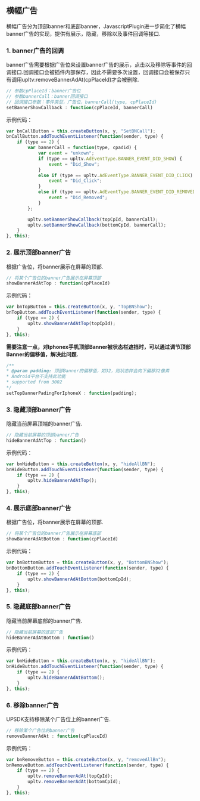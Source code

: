 ## 横幅广告
横幅广告分为顶部banner和底部banner，JavascriptPlugin进一步简化了横幅banner广告的实现，提供有展示，隐藏，移除以及事件回调等接口.

### 1. banner广告的回调
banner广告需要根据广告位来设置banner广告的展示，点击以及移除等事件的回调接口.回调接口会被插件内部保存，因此不需要多次设置，回调接口会被保存只有调用upltv:removeBannerAdAt(cpPlaceId)才会被删除.
```javascript
// 参数cpPlaceId：banner广告位
// 参数bannerCall：banner回调接口
// 回调接口参数：事件类型，广告位，bannerCall(type, cpPlaceId)
setBannerShowCallback : function(cpPlaceId, bannerCall)
```
示例代码：
```javascript
var bnCallButton = this.createButton(x, y, "SetBNCall");
bnCallButton.addTouchEventListener(function(sender, type) {
    if (type == 2) {
        var bannerCall = function(type, cpadid) {
            var event = "unkown";
            if (type == upltv.AdEventType.BANNER_EVENT_DID_SHOW) {
                event = "Did_Show";
            }
            else if (type == upltv.AdEventType.BANNER_EVENT_DID_CLICK) {
                event = "Did_Click";
            }
            else if (type == upltv.AdEventType.BANNER_EVENT_DID_REMOVED) {
                event = "Did_Removed";
            }
        };

        upltv.setBannerShowCallback(topCpId, bannerCall);
        upltv.setBannerShowCallback(bottomCpId, bannerCall);
    }
}, this);
```

### 2. 展示顶部banner广告
根据广告位，将banner展示在屏幕的顶部.
```javascript
// 将某个广告位的banner广告展示在屏幕顶部
showBannerAdAtTop : function(cpPlaceId)
```

示例代码：
```javascript
var bnTopButton = this.createButton(x, y, "TopBNShow");
bnTopButton.addTouchEventListener(function(sender, type) {
    if (type == 2) {
        upltv.showBannerAdAtTop(topCpId);
    }
}, this);
```

**需要注意一点，对Iphonex手机顶部Banner被状态栏遮挡时，可以通过调节顶部Banner的偏移值，解决此问题.**
```javascript
/**
* @param padding: 顶部Banner的偏移值，如32，则状态样会向下偏移32像素
* Android平台不支持此功能
* supported from 3002
*/
setTopBannerPadingForIphoneX : function(padding);
```
### 3. 隐藏顶部banner广告
隐藏当前屏幕顶端的banner广告.
```javascript
// 隐藏当前屏幕的顶部banner广告
hideBannerAdAtTop : function()
```

示例代码：
```javascript
var bnHideButton = this.createButton(x, y, "hideAllBN");
bnHideButton.addTouchEventListener(function(sender, type) {
    if (type == 2) {
        upltv.hideBannerAdAtTop();
    }
}, this);
```

### 4. 展示底部banner广告
根据广告位，将banner展示在屏幕的顶部.
```javascript
// 将某个广告位的banner广告展示在屏幕底部
showBannerAdAtBottom : function(cpPlaceId)
```

示例代码：
```javascript
var bnBottomButton = this.createButton(x, y, "BottomBNShow");
bnBottomButton.addTouchEventListener(function(sender, type) {
    if (type == 2) {
        upltv.showBannerAdAtBottom(bottomCpId);
    }
}, this);
```

### 5. 隐藏底部banner广告
隐藏当前屏幕底部的banner广告.
```javascript
// 隐藏当前屏幕的底部广告
hideBannerAdAtBottom : function()
```

示例代码：
```javascript
var bnHideButton = this.createButton(x, y, "hideAllBN");
bnHideButton.addTouchEventListener(function(sender, type) {
    if (type == 2) {
        upltv.hideBannerAdAtBottom();
    }
}, this);
```

### 6. 移除banner广告
UPSDK支持移除某个广告位上的banner广告.
```javascript
// 移除某个广告位的banner广告
removeBannerAdAt : function(cpPlaceId)
```

示例代码：
```javascript
var bnRemoveButton = this.createButton(x, y, "removeAllBn");
bnRemoveButton.addTouchEventListener(function(sender, type) {
    if (type == 2) {
        upltv.removeBannerAdAt(topCpId);
        upltv.removeBannerAdAt(bottomCpId);
    }
}, this);
```